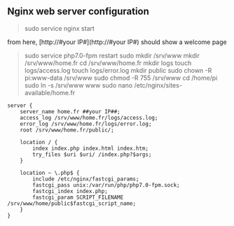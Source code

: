 ## Nginx web server configuration

>sudo service nginx start

from here, [http://#your IP#](http://#your IP#) should show a welcome page
>sudo service php7.0-fpm restart
>sudo mkdir /srv/www
>mkdir /srv/www/home.fr
>cd /srv/www/home.fr
>mkdir logs
>touch logs/access.log
>touch logs/error.log
> mkdir public
> sudo chown -R pi:www-data /srv/www
> sudo chmod -R 755 /srv/www
> cd /home/pi
> sudo ln -s  /srv/www www
> sudo nano /etc/nginx/sites-available/home.fr
````
server {
	server_name home.fr ##your IP##;
	access_log /srv/www/home.fr/logs/access.log;
	error_log /srv/www/home.fr/logs/error.log;
	root /srv/www/home.fr/public/;

	location / {
		index index.php index.html index.htm;
		try_files $uri $uri/ /index.php?$args;
	}

	location ~ \.php$ {
		include /etc/nginx/fastcgi_params;
		fastcgi_pass unix:/var/run/php/php7.0-fpm.sock;
		fastcgi_index index.php;
		fastcgi_param SCRIPT_FILENAME /srv/www/home/public$fastcgi_script_name;
	}
}
````


